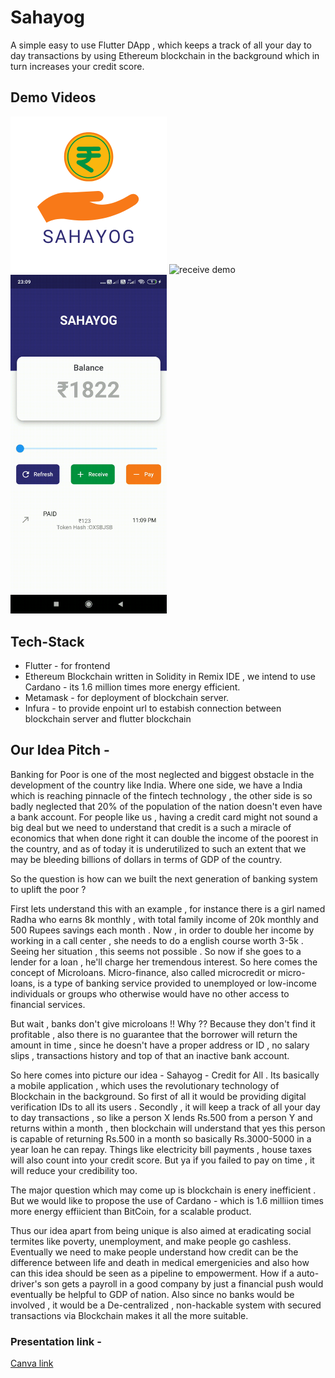 # Sahayog

A simple easy to use Flutter DApp , which keeps a track of all your day to day transactions by using Ethereum blockchain in the background which in turn increases your credit score.

## Demo Videos
<p  float="left" >
<img src="https://github.com/UtkarshA135/Sahayog/blob/main/assets/sahayog.png" width="250" title="app icon">
<img src="https://github.com/UtkarshA135/Sahayog/blob/main/assets/receive.gif" width="250" title="receive demo">
<img src="https://github.com/UtkarshA135/Sahayog/blob/main/assets/pay.gif" width="250" title="pay demo">
</p>

## Tech-Stack
- Flutter - for frontend
- Ethereum Blockchain written in Solidity in Remix IDE , we intend to use Cardano - its 1.6 million times more energy efficient.
- Metamask - for deployment of blockchain server.
- Infura - to provide enpoint url to estabish connection between blockchain server and flutter blockchain

## Our Idea Pitch -

Banking for Poor is one of the most neglected and biggest obstacle in the development of the country like India. Where one side, we have a India which is reaching pinnacle of the fintech technology , the other side is so badly neglected that 20% of the population of the nation doesn't even have a bank account. For people like us , having a credit card might not sound a big deal but we need to understand that credit is a such a miracle of economics that when done right it can double the income of the poorest in the country, and as of today it is underutilized to such an extent that we may be bleeding billions of dollars in terms of GDP of the country.

So the question is how can we built the next generation of banking system to uplift the poor ?

First lets understand this with an example , for instance there is a girl named Radha who earns 8k monthly , with total family income of 20k monthly and 500 Rupees savings each month . Now , in order to double her income by working in a call center , she needs to do a english course worth 3-5k . Seeing her situation , this seems not possible . So now if she goes to a lender for a loan , he'll charge her tremendous interest. So here comes the concept of Microloans. Micro-finance, also called microcredit or micro-loans​, is a type of banking service provided to unemployed or low-income individuals or groups who otherwise would have no other access to financial services.

But wait , banks don't give microloans !! Why ?? Because they don't find it profitable , also there is no guarantee that the borrower will return the amount in time , since he doesn't have a proper address or ID , no salary slips , transactions history and top of that an inactive bank account.

So here comes into picture our idea - Sahayog - Credit for All . Its basically a mobile application , which uses the revolutionary technology of Blockchain in the background. So first of all it would be providing digital verification IDs to all its users . Secondly , it will keep a track of all your day to day transactions , so like a person X lends Rs.500 from a person Y and returns within a month , then blockchain will understand that yes this person is capable of returning Rs.500 in a month so basically Rs.3000-5000 in a year loan he can repay. Things like electricity bill payments , house taxes will also count into your credit score. But ya if you failed to pay on time , it will reduce your credibility too.

The major question which may come up is blockchain is enery inefficient . But we would like to propose the use of Cardano - which is 1.6 milliion times more energy effiicient than BitCoin, for a scalable product.

Thus our idea apart from being unique is also aimed at eradicating social termites like poverty, unemployment, and make people go cashless. Eventually we need to make people understand how credit can be the difference between life and death in medical emergenicies and also how can this idea should be seen as a pipeline to empowerment. How if a auto-driver's son gets a payroll in a good company by just a financial push would eventually be helpful to GDP of nation. Also since no banks would be involved , it would be a De-centralized , non-hackable system with secured transactions via Blockchain makes it all the more suitable.
### Presentation link - 
[Canva link](https://www.canva.com/design/DAEl1ttAXjI/sIi0Fm4ybnt3aRWwGjk2dA/view?utm_content=DAEl1ttAXjI&utm_campaign=designshare&utm_medium=link&utm_source=sharebutton)
